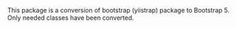 This package is a conversion of bootstrap (yiistrap) package to Bootstrap 5.
Only needed classes have been converted.
